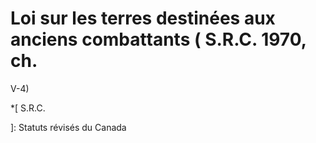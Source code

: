 #  Loi sur les terres destinées aux anciens combattants (  S.R.C.  1970, ch.
V-4)

  *[
 S.R.C.

]: Statuts révisés du Canada

